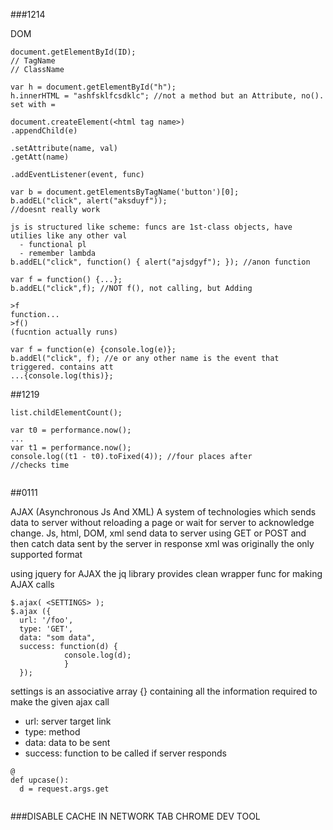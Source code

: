 ###1214

DOM
```
document.getElementById(ID);
// TagName
// ClassName

var h = document.getElementById("h");
h.innerHTML = "ashfsklfcsdklc"; //not a method but an Attribute, no(). set with =

document.createElement(<html tag name>)
.appendChild(e)

.setAttribute(name, val)
.getAtt(name)
```
```
.addEventListener(event, func)

var b = document.getElementsByTagName('button')[0];
b.addEL("click", alert("aksduyf"));
//doesnt really work

js is structured like scheme: funcs are 1st-class objects, have utilies like any other val
  - functional pl
  - remember lambda
b.addEL("click", function() { alert("ajsdgyf"); }); //anon function

var f = function() {...};
b.addEL("click",f); //NOT f(), not calling, but Adding

>f
function...
>f()
(fucntion actually runs)
```
```
var f = function(e) {console.log(e)};
b.addEl("click", f); //e or any other name is the event that triggered. contains att
...{console.log(this)};
```

##1219
```
list.childElementCount();
```
```
var t0 = performance.now();
...
var t1 = performance.now();
console.log((t1 - t0).toFixed(4)); //four places after
//checks time


```
##0111

AJAX (Asynchronous Js And XML)
A system of technologies which sends data to server without reloading a page or wait for server to acknowledge change.
Js, html, DOM, xml
send data to server using GET or POST and then catch data sent by the server in response
xml was originally the only supported format

using jquery for AJAX
  the jq library provides clean wrapper func for making AJAX calls
  ```
  $.ajax( <SETTINGS> );
  $.ajax ({
    url: '/foo',
    type: 'GET',
    data: "som data",
    success: function(d) {
              console.log(d);
              }
    });
  ```
  settings is an associative array {} containing all the information required to make the given ajax call
  - url: server target link
  - type: method
  - data: data to be sent
  - success: function to be called if server responds
```
@
def upcase():
  d = request.args.get
  
```
###DISABLE CACHE IN NETWORK TAB CHROME DEV TOOL
